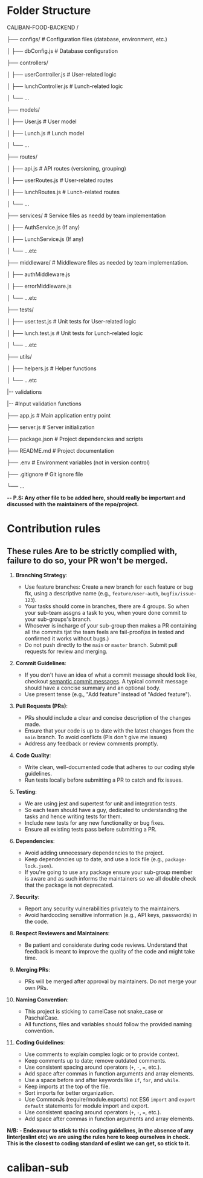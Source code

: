 # Folder Structure

CALIBAN-FOOD-BACKEND /

├── configs/  # Configuration files (database, environment, etc.)

│       ├── dbConfig.js  # Database configuration

├── controllers/

│   ├── userController.js  # User-related logic

│   ├── lunchController.js  # Lunch-related logic

│   └── ...

├── models/

│   ├── User.js            # User model

│   ├── Lunch.js           # Lunch model

│   └── ...

├── routes/

│   ├── api.js             # API routes (versioning, grouping)

│   ├── userRoutes.js       # User-related routes

│   ├── lunchRoutes.js      # Lunch-related routes

│   └── ...

├── services/               # Service files as needd by team implementation

│   ├── AuthService.js (If any)

│   ├── LunchService.js  (If any)  

│   └── ...etc

├── middleware/             # Middleware files as needed by team implementation.

│   ├── authMiddleware.js  

│   ├── errorMiddleware.js  

│   └── ...etc

├── tests/

│   ├── user.test.js        # Unit tests for User-related logic

│   ├── lunch.test.js       # Unit tests for Lunch-related logic

│   └── ...etc

├── utils/

│   ├── helpers.js          # Helper functions

│   └── ...etc

|-- validations     

 |-- #Input validation functions

├── app.js                  # Main application entry point

├── server.js               # Server initialization

├── package.json            # Project dependencies and scripts

├── README.md               # Project documentation

├── .env                    # Environment variables (not in version control)

├── .gitignore              # Git ignore file

└── ...

**-- P.S: Any other file to be added here, should really be important and discussed with the maintainers of the repo/project.**

# Contribution rules

## These rules Are to be strictly complied with, failure to do so, your PR won't be merged.
1. **Branching Strategy**:
   - Use feature branches: Create a new branch for each feature or bug fix, using a descriptive name (e.g., `feature/user-auth`, `bugfix/issue-123`).
   - Your tasks should come in branches, there are 4 groups. So when your sub-team assgns a task to you, when youre done commit to your sub-groups's branch.
   - Whosever is incharge of your sub-group then makes a PR containing all the commits tjat the team feels are fail-proof(as in tested and confirmed it works without bugs.)
   - Do not push directly to the `main` or `master` branch. Submit pull requests for review and merging.

2. **Commit Guidelines**:
   - If you don't have an idea of what a commit message should look like, checkout [semantic commit messages](https://www.conventionalcommits.org/en/v1.0.0/). A typical commit message should have a concise summary and an optional body.
   - Use present tense (e.g., "Add feature" instead of "Added feature").

3. **Pull Requests (PRs)**:
   - PRs should include a clear and concise description of the changes made.
   - Ensure that your code is up to date with the latest changes from the `main` branch. To avoid conflicts (Pls don't give me issues)
   - Address any feedback or review comments promptly.

4. **Code Quality**:
   - Write clean, well-documented code that adheres to our coding style guidelines.
   - Run tests locally before submitting a PR to catch and fix issues.

5. **Testing**:
   - We are using jest and supertest for unit and integration tests.
   - So each team should have a guy, dedicated to understanding the tasks and hence writing tests for them.
   - Include new tests for any new functionality or bug fixes.
   - Ensure all existing tests pass before submitting a PR.

6. **Dependencies**:
   - Avoid adding unnecessary dependencies to the project.
   - Keep dependencies up to date, and use a lock file (e.g., `package-lock.json`).
   - If you're going to use any package ensure your sub-group member is aware and as such informs the maintainers so we all double check that the package is   not deprecated.

7. **Security**:
   - Report any security vulnerabilities privately to the maintainers.
   - Avoid hardcoding sensitive information (e.g., API keys, passwords) in the code.

8. **Respect Reviewers and Maintainers**:
    - Be patient and considerate during code reviews. Understand that feedback is meant to improve the quality of the code and might take time.

9. **Merging PRs**:
    - PRs will be merged after approval by maintainers. Do not merge your own PRs.

10. **Naming Convention**:
    - This project is sticking to camelCase not snake_case or PaschalCase.
    - All functions, files and variables should follow the provided naming convention.

11. **Coding Guidelines**:
    - Use comments to explain complex logic or to provide context.
    - Keep comments up to date; remove outdated comments.
    - Use consistent spacing around operators (`+`, `-`, `=`, etc.).
    - Add space after commas in function arguments and array elements.
    - Use a space before and after keywords like `if`, `for`, and `while`.
    - Keep imports at the top of the file.
    - Sort imports for better organization.
    - Use CommonJs (require/module.exports) not ES6 `import` and `export default` statements for module import and export.
    - Use consistent spacing around operators (`+`, `-`, `=`, etc.).
    - Add space after commas in function arguments and array elements.

**N/B: - Endeavour to stick to this coding guidelines, in the absence of any linter(eslint etc) we are using the rules here to keep ourselves in check. This is the closest to coding standard of eslint we can get, so stick to it.**
# caliban-sub
